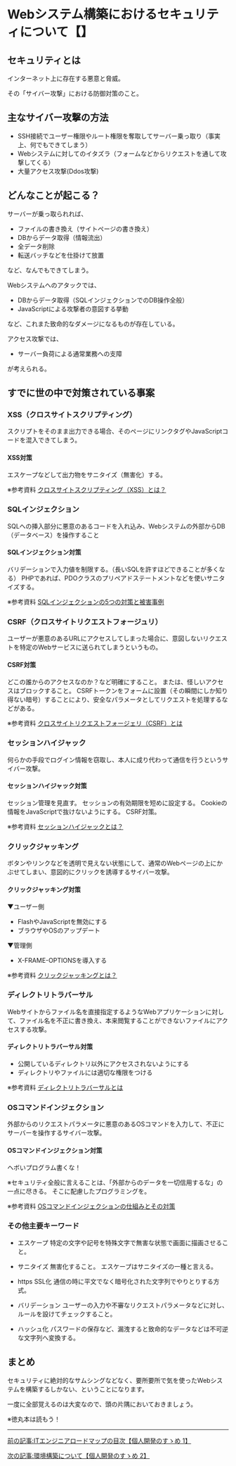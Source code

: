 # Webシステム構築におけるセキュリティについて【】


## セキュリティとは

インターネット上に存在する悪意と脅威。

その「サイバー攻撃」における防御対策のこと。

## 主なサイバー攻撃の方法

- SSH接続でユーザー権限やルート権限を奪取してサーバー乗っ取り（事実上、何でもできてしまう）
- Webシステムに対してのイタズラ（フォームなどからリクエストを通して攻撃してくる）
- 大量アクセス攻撃(Ddos攻撃)

## どんなことが起こる？

サーバーが乗っ取られれば、

- ファイルの書き換え（サイトページの書き換え）
- DBからデータ取得（情報流出）
- 全データ削除
- 転送バッチなどを仕掛けて放置

など、なんでもできてしまう。

Webシステムへのアタックでは、

- DBからデータ取得（SQLインジェクションでのDB操作全般）
- JavaScriptによる攻撃者の意図する挙動

など、これまた致命的なダメージになるものが存在している。

アクセス攻撃では、

- サーバー負荷による通常業務への支障

が考えられる。


## すでに世の中で対策されている事案

### XSS（クロスサイトスクリプティング）

スクリプトをそのまま出力できる場合、そのページにリンクタグやJavaScriptコードを混入できてしまう。

#### XSS対策

エスケープなどして出力物をサニタイズ（無害化）する。

※参考資料
[クロスサイトスクリプティング（XSS）とは？](https://www.shadan-kun.com/waf_websecurity/xss/)


### SQLインジェクション

SQLへの挿入部分に悪意のあるコードを入れ込み、Webシステムの外部からDB（データベース）を操作すること

#### SQLインジェクション対策

バリデーションで入力値を制限する。（長いSQLを許すほどできることが多くなる）
PHPであれば、PDOクラスのプリペアドステートメントなどを使いサニタイズする。

※参考資料
[SQLインジェクションの5つの対策と被害事例](https://www.nttpc.co.jp/column/security/sql_injection.html)



### CSRF（クロスサイトリクエストフォージュリ）

ユーザーが悪意のあるURLにアクセスしてしまった場合に、意図しないリクエストを特定のWebサービスに送られてしまうというもの。

#### CSRF対策

どこの誰からのアクセスなのか？など明確にすること。
または、怪しいアクセスはブロックすること。
CSRFトークンをフォームに設置（その瞬間にしか知り得ない暗号）することにより、安全なパラメータとしてリクエストを処理するなどがある。

※参考資料
[クロスサイトリクエストフォージェリ（CSRF）とは](https://medium-company.com/クロスサイトリクエストフォージェリ/)

### セッションハイジャック

何らかの手段でログイン情報を窃取し、本人に成り代わって通信を行うというサイバー攻撃。

#### セッションハイジャック対策

セッション管理を見直す。
セッションの有効期限を短めに設定する。
Cookieの情報をJavaScriptで抜けないようにする。
CSRF対策。

※参考資料
[セッションハイジャックとは？](https://cybersecurity-jp.com/security-measures/18583)

### クリックジャッキング

ボタンやリンクなどを透明で見えない状態にして、通常のWebページの上にかぶせてしまい、意図的にクリックを誘導するサイバー攻撃。

#### クリックジャッキング対策

▼ユーザー側
- FlashやJavaScriptを無効にする
- ブラウザやOSのアップデート

▼管理側
- X-FRAME-OPTIONSを導入する

※参考資料
[クリックジャッキングとは？](https://it-trend.jp/cyber_attack/article/442-0026)

### ディレクトリトラバーサル

Webサイトからファイル名を直接指定するようなWebアプリケーションに対して、ファイル名を不正に書き換え、本来閲覧することができないファイルにアクセスする攻撃。

#### ディレクトリトラバーサル対策

- 公開しているディレクトリ以外にアクセスされないようにする
- ディレクトリやファイルには適切な権限をつける

※参考資料
[ディレクトリトラバーサルとは](https://medium-company.com/ディレクトリトラバーサル/)

### OSコマンドインジェクション

外部からのリクエストパラメータに悪意のあるOSコマンドを入力して、不正にサーバーを操作するサイバー攻撃。

#### OSコマンドインジェクション対策

ヘボいプログラム書くな！

※セキュリティ全般に言えることは、「外部からのデータを一切信用するな」の一点に尽きる。
そこに配慮したプログラミングを。

※参考資料
[OSコマンドインジェクションの仕組みとその対策](https://www.shadan-kun.com/blog/measure/2873/)

### その他主要キーワード

- エスケープ
特定の文字や記号を特殊文字で無害な状態で画面に描画させること。

- サニタイズ
無害化すること。
エスケープはサニタイズの一種と言える。

- https SSL化
通信の時に平文でなく暗号化された文字列でやりとりする方式。

- バリデーション
ユーザーの入力や不審なリクエストパラメータなどに対し、ルールを設けてチェックすること。

- ハッシュ化
パスワードの保存など、漏洩すると致命的なデータなどは不可逆な文字列へ変換する。


## まとめ

セキュリティに絶対的なサムシングなどなく、要所要所で気を使ったWebシステムを構築するしかない、ということになります。

一度に全部覚えるのは大変なので、頭の片隅においておきましょう。

※徳丸本は読もう！

***

[前の記事:ITエンジニアロードマップの目次【個人開発のすゝめ 1】](https://barcode-blog.netlify.app/blog/uokvvyjq2a)

[次の記事:環境構築について【個人開発のすゝめ 2】](https://barcode-blog.netlify.app/blog/zjogf8j1y9)
